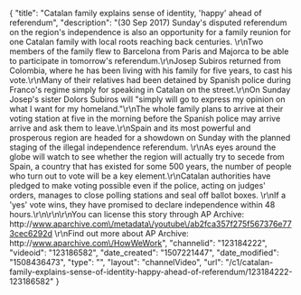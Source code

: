 {
    "title": "Catalan family explains sense of identity, 'happy' ahead of referendum",
    "description": "(30 Sep 2017) Sunday's disputed referendum on the region's independence is also an opportunity for a family reunion for one Catalan family with local roots reaching back centuries. \r\nTwo members of the family flew to Barcelona from Paris and Majorca to be able to participate in tomorrow's referendum.\r\nJosep Subiros returned from Colombia, where he has been living with his family for five years, to cast his vote.\r\nMany of their relatives had been detained by Spanish police during Franco's regime simply for speaking in Catalan on the street.\r\nOn Sunday Josep's sister Dolors Subiros will \"simply will go to express my opinion on what I want for my homeland.\"\r\nThe whole family plans to arrive at their voting station at five in the morning before the Spanish police may arrive arrive and ask them to leave.\r\nSpain and its most powerful and prosperous region are headed for a showdown on Sunday with the planned staging of the illegal independence referendum. \r\nAs eyes around the globe will watch to see whether the region will actually try to secede from Spain, a country that has existed for some 500 years, the number of people who turn out to vote will be a key element.\r\nCatalan authorities have pledged to make voting possible even if the police, acting on judges' orders, manages to close polling stations and seal off ballot boxes. \r\nIf a 'yes' vote wins, they have promised to declare independence within 48 hours.\r\n\r\n\r\nYou can license this story through AP Archive: http:\/\/www.aparchive.com\/metadata\/youtube\/ab2fca357f275f567376e773cec6292d \r\nFind out more about AP Archive: http:\/\/www.aparchive.com\/HowWeWork",
    "channelid": "123184222",
    "videoid": "123186582",
    "date_created": "1507221447",
    "date_modified": "1508436473",
    "type": "",
    "layout": "channelVideo",
    "url": "\/c1\/catalan-family-explains-sense-of-identity-happy-ahead-of-referendum\/123184222-123186582"
}